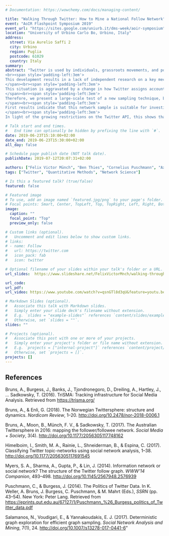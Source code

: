 ```yaml
---
# Documentation: https://wowchemy.com/docs/managing-content/

title: "Walking Through Twitter: How to Mine a National Follow Network"
event: "AoIR Flashpoint Symposium 2019"
event_url: "https://sites.google.com/uniurb.it/dms-week/aoir-symposium"
location: "University of Urbino Carlo Bo, Urbino, Italy"
address: 
  street: Via Aurelio Saffi 2
  city: Urbino
  region: Puglia
  postcode: 61029
  country: Italy
summary:
abstract: "Twitter is used by individuals, grassroots movements, and political and social elites to directly communicate to the public and influence opinion. The platform appears relatively accessible to researchers because the majority of accounts post publicly and its API remains comparably open. However, after Twitter introduced restrictive rate limits in 2012 (Puschmann & Burgess, 2012), the global follow network stopped being accessible to the majority of researchers (for exceptions, see e.g., Myers, Sharma, Gupta, & Lin, 2014).
<br><span style='padding-left:3em'>
This development results in a lack of independent research on a key mechanism for information diffusion and a global infrastructure for influence. While it is widespread research practice to address this lack by using proxies for networks of attention on Twitter, such as mention, co-hashtag, or retweet networks (e.g., Himelboim, Smith, Rainie, Shneiderman, & Espina, 2017), all of these rely on active communication. Therefore, silent listening may be underrepresented.</span>
</span><br><span style='padding-left:3em'>
This situation is aggravated by a change in how Twitter assigns account IDs. Until recently, its consecutive numbering scheme allowed a few independent, technically and monetarily costly projects such as the Australian Tracking Infrastructure for Social Media Analysis (TrISMA) (Bruns et al., 2016) to collect details of public accounts globally. Based on this, national follow networks could be captured and analysed (e.g., Bruns & Enli, 2018; Bruns, Moon, Münch, & Sadkowsky, 2017). However, Twitter closed this possibility by assigning account IDs at random, undermining further data mining efforts following this collection strategy.
</span><br><span style='padding-left:3em'>
Therefore, we present a large-scale test of a new sampling technique, building on the rank-degree method (Salamanos, Voudigari, & Yannakoudakis, 2017). As this walk-based technique only requires local information to sample a graph, we were able to adapt it as a data mining method for the follow networks of influential Twitter users, using the cost-free standard Twitter API. This approach has been tested on an ongoing collection of influential accounts in the German-speaking Twittersphere. So far, we have compiled a network of more than 200,000 accounts and 840,000 edges.
</span><br><span style='padding-left:3em'>
First results indicate that this network sample is suitable for investigating large-scale functional and topical communication structures in the Twittersphere. For example, we can detect topical clusters of prominent and influential accounts, or identify bridges between rather disconnected groups. Further, descriptive statistics show that the sample exhibits similar distribution patterns for indicators of influence and activity as a near-complete collection of German-speaking Twitter accounts from 2016. This is evidence that our sample represents an influential backbone of the German Twittersphere.
</span><br><span style='padding-left:3em'>
In light of the growing restrictions on the Twitter API, this shows that our new technique for gathering and analysing selected network samples is a valuable alternative to more brute-force approaches. Even though Twitter has made it almost impossible for independent researchers to capture comprehensive, large-scale follow networks, our method works around these restrictions to produce a robust perspective on the overall structure of these networks, for the German Twittersphere and other contexts. The code for this approach will be published under an open-source licence.</span>"

# Talk start and end times.
#   End time can optionally be hidden by prefixing the line with `#`.
date: 2019-06-23T15:10:00+02:00
date_end: 2019-06-23T15:30:00+02:00
all_day: false

# Schedule page publish date (NOT talk date).
publishDate: 2019-07-12T20:07:31+02:00

authors: ["Felix Victor Münch", "Ben Thies", "Cornelius Puschmann", "Axel Bruns"]
tags: ["Twitter", "Quantitative Methods", "Network Science"]

# Is this a featured talk? (true/false)
featured: false

# Featured image
# To use, add an image named `featured.jpg/png` to your page's folder. 
# Focal points: Smart, Center, TopLeft, Top, TopRight, Left, Right, BottomLeft, Bottom, BottomRight.
image:
  caption: ""
  focal_point: "Top"
  preview_only: false

# Custom links (optional).
#   Uncomment and edit lines below to show custom links.
# links:
# - name: Follow
#   url: https://twitter.com
#   icon_pack: fab
#   icon: twitter

# Optional filename of your slides within your talk's folder or a URL.
url_slides:  https://www.slideshare.net/FelixVictorMnch/walking-through-twitter-sampling-a-languagebased-follow-network-154303762

url_code:
url_pdf:
url_video: https://www.youtube.com/watch?v=qsnGTl8d3qU&feature=youtu.be&t=21822

# Markdown Slides (optional).
#   Associate this talk with Markdown slides.
#   Simply enter your slide deck's filename without extension.
#   E.g. `slides = "example-slides"` references `content/slides/example-slides.md`.
#   Otherwise, set `slides = ""`.
slides: ""

# Projects (optional).
#   Associate this post with one or more of your projects.
#   Simply enter your project's folder or file name without extension.
#   E.g. `projects = ["internal-project"]` references `content/project/deep-learning/index.md`.
#   Otherwise, set `projects = []`.
projects: []
---
```


## References
Bruns, A., Burgess, J., Banks, J., Tjondronegoro, D., Dreiling, A., Hartley, J., … Sadkowsky, T. (2016). TriSMA: Tracking infrastructure for Social Media Analysis. Retrieved from https://trisma.org/

Bruns, A., & Enli, G. (2018). The Norwegian Twittersphere: structure and dynamics. *Nordicom Review*, 1–20. http://doi.org/10.2478/nor-2018-0006.1

Bruns, A., Moon, B., Münch, F. V., & Sadkowsky, T. (2017). The Australian Twittersphere in 2016: mapping the follower/followee network. *Social Media + Society*, 3(4). http://doi.org/10.1177/2056305117748162

Himelboim, I., Smith, M. A., Rainie, L., Shneiderman, B., & Espina, C. (2017). Classifying Twitter topic-networks using social network analysis, 1–38. http://doi.org/10.1177/2056305117691545

Myers, S. A., Sharma, A., Gupta, P., & Lin, J. (2014). Information network or social network? The structure of the Twitter follow graph. *WWW’14 Companion*, 493–498. http://doi.org/10.1145/2567948.2576939

Puschmann, C., & Burgess, J. (2014). The Politics of Twitter Data. In K. Weller, A. Bruns, J. Burgess, C. Puschmann, & M. Mahrt (Eds.), *SSRN* (pp. 43–54). New York: Peter Lang. Retrieved from https://eprints.qut.edu.au/67127/1/Puschmann_%26_Burgess_politics_of_Twitter_data.pdf 

Salamanos, N., Voudigari, E., & Yannakoudakis, E. J. (2017). Deterministic graph exploration for efficient graph sampling. *Social Network Analysis and Mining*, 7(1), 24. http://doi.org/10.1007/s13278-017-0441-6"


